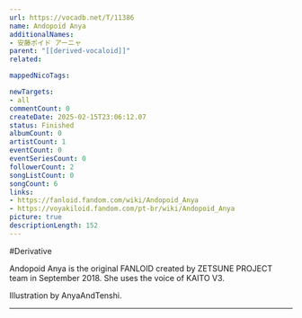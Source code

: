 ```yaml
---
url: https://vocadb.net/T/11386
name: Andopoid Anya
additionalNames: 
- 安藤ポイド アーニャ
parent: "[[derived-vocaloid]]"
related:

mappedNicoTags:

newTargets:
- all
commentCount: 0
createDate: 2025-02-15T23:06:12.07
status: Finished
albumCount: 0
artistCount: 1
eventCount: 0
eventSeriesCount: 0
followerCount: 2
songListCount: 0
songCount: 6
links: 
- https://fanloid.fandom.com/wiki/Andopoid_Anya
- https://voyakiloid.fandom.com/pt-br/wiki/Andopoid_Anya
picture: true
descriptionLength: 152
---
```


#Derivative

Andopoid Anya is the original FANLOID created by ZETSUNE PROJECT team in September 2018.
She uses the voice of KAITO V3.

Illustration by AnyaAndTenshi.

---

